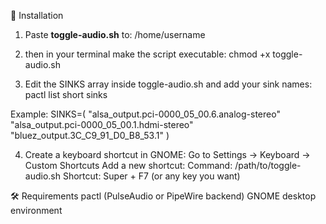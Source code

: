 🚀 Installation

1. Paste **toggle-audio.sh** to:
/home/username

2. then in your terminal make the script executable:
chmod +x toggle-audio.sh

3. Edit the SINKS array inside toggle-audio.sh and add your sink names:
pactl list short sinks

Example:
SINKS=(
  "alsa_output.pci-0000_05_00.6.analog-stereo"
  "alsa_output.pci-0000_05_00.1.hdmi-stereo"
  "bluez_output.3C_C9_91_D0_B8_53.1"
)

4. Create a keyboard shortcut in GNOME:
Go to Settings → Keyboard → Custom Shortcuts
Add a new shortcut:
Command: /path/to/toggle-audio.sh
Shortcut: Super + F7 (or any key you want)

🛠 Requirements
pactl (PulseAudio or PipeWire backend)
GNOME desktop environment
